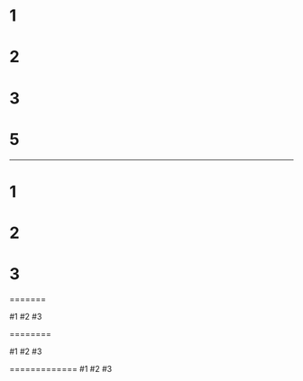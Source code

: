 # 1
# 2
# 3
# 5


----------------
# 1
# 2
# 3
=======

#1
#2
#3

========

#1
#2
#3

=============
#1
#2
#3
